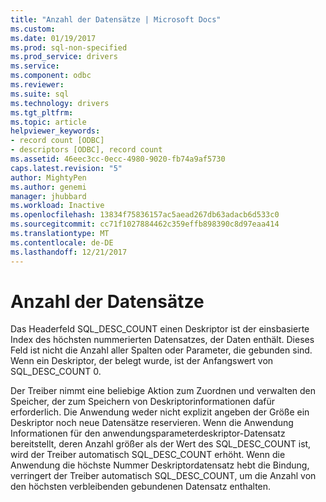 ```yaml
---
title: "Anzahl der Datensätze | Microsoft Docs"
ms.custom: 
ms.date: 01/19/2017
ms.prod: sql-non-specified
ms.prod_service: drivers
ms.service: 
ms.component: odbc
ms.reviewer: 
ms.suite: sql
ms.technology: drivers
ms.tgt_pltfrm: 
ms.topic: article
helpviewer_keywords:
- record count [ODBC]
- descriptors [ODBC], record count
ms.assetid: 46eec3cc-0ecc-4980-9020-fb74a9af5730
caps.latest.revision: "5"
author: MightyPen
ms.author: genemi
manager: jhubbard
ms.workload: Inactive
ms.openlocfilehash: 13834f75836157ac5aead267db63adacb6d533c0
ms.sourcegitcommit: cc71f1027884462c359effb898390c8d97eaa414
ms.translationtype: MT
ms.contentlocale: de-DE
ms.lasthandoff: 12/21/2017
---
```

# <a name="record-count"></a>Anzahl der Datensätze
Das Headerfeld SQL_DESC_COUNT einen Deskriptor ist der einsbasierte Index des höchsten nummerierten Datensatzes, der Daten enthält. Dieses Feld ist nicht die Anzahl aller Spalten oder Parameter, die gebunden sind. Wenn ein Deskriptor, der belegt wurde, ist der Anfangswert von SQL_DESC_COUNT 0.  
  
 Der Treiber nimmt eine beliebige Aktion zum Zuordnen und verwalten den Speicher, der zum Speichern von Deskriptorinformationen dafür erforderlich. Die Anwendung weder nicht explizit angeben der Größe ein Deskriptor noch neue Datensätze reservieren. Wenn die Anwendung Informationen für den anwendungsparameterdeskriptor-Datensatz bereitstellt, deren Anzahl größer als der Wert des SQL_DESC_COUNT ist, wird der Treiber automatisch SQL_DESC_COUNT erhöht. Wenn die Anwendung die höchste Nummer Deskriptordatensatz hebt die Bindung, verringert der Treiber automatisch SQL_DESC_COUNT, um die Anzahl von den höchsten verbleibenden gebundenen Datensatz enthalten.
